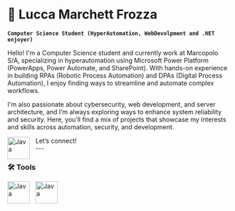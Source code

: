 # 🙂 Lucca Marchett Frozza

**`Computer Science Student (HyperAutomation, WebDevolpment and .NET enjoyer)`**

Hello! I'm a Computer Science student and currently work at Marcopolo S/A, specializing in hyperautomation using Microsoft Power Platform (PowerApps, Power Automate, and SharePoint). With hands-on experience in building RPAs (Robotic Process Automation) and DPAs (Digital Process Automation), I enjoy finding ways to streamline and automate complex workflows.

I'm also passionate about cybersecurity, web development, and server architecture, and I’m always exploring ways to enhance system reliability and security. Here, you’ll find a mix of projects that showcase my interests and skills across automation, security, and development.

<div>
Let’s connect!

  <a href="https://linkedin.com/in/lucca-marchett-frozza-aa13a3289">
    <img align="left" alt="Java" width="50px" style="padding-right:10px;"src="https://cdn.jsdelivr.net/gh/devicons/devicon@latest/icons/linkedin/linkedin-original.svg" />
  <a/>
</div>
---

### 🛠️ Tools

<img align="left" alt="Java" width="50px" style="padding-right:10px;" src="https://cdn.jsdelivr.net/gh/devicons/devicon@latest/icons/powershell/powershell-original.svg"/>
<img align="left" alt="Java" width="50px" style="padding-right:10px;" src="https://cdn.jsdelivr.net/gh/devicons/devicon@latest/icons/python/python-original-wordmark.svg"/>


